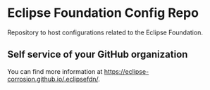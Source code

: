 # Eclipse Foundation Config Repo

Repository to host configurations related to the Eclipse Foundation.

## Self service of your GitHub organization

You can find more information at <https://eclipse-corrosion.github.io/.eclipsefdn/>.
